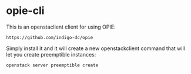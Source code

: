# opie-cli

This is an openstaclient client for using OPIE:

    https://github.com/indigo-dc/opie

Simply install it and it will create a new openstackclient command that will
let you create preemptible instances:

    openstack server preemptible create
